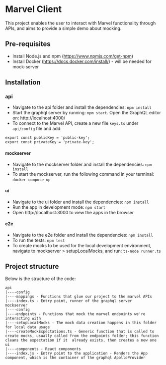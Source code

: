 # Marvel Client
This project enables the user to interact with Marvel functionality through APIs, and aims to provide a simple demo about mocking.

## Pre-requisites
* Install Node.js and npm (https://www.npmjs.com/get-npm)
* Install Docker (https://docs.docker.com/install/) - will be needed for mock-server

## Installation
### api
* Navigate to the api folder and install the dependencies: `npm install`
* Start the graphql server by running: `npm start`. Open the GraphQL editor on: http://localhost:4000/
* To connect to the Marvel API, create a new file `keys.ts` under `api/config` file and add:
```
export const publicKey = 'public-key';
export const privateKey = 'private-key';
```
#### mockserver
* Navigate to the mockserver folder and install the dependencies: `npm install`
* To start the mockserver, run the following command in your terminal: `docker-compose up`
#### ui
* Navigate to the ui folder and install the dependencies: `npm install` 
* Run the app in development mode: `npm start`
* Open http://localhost:3000 to view the apps in the browser
#### e2e
* Navigate to the e2e folder and install the dependencies: `npm install`
* To run the tests: `npm test`
* To create mocks to be used for the local development environment, navigate to mockserver > setupLocalMocks, and run: `ts-node runner.ts`

## Project structure
Below is the structure of the code:
    
    api
    |----config
    |----mappings - Functions that glue our project to the marvel APIs
    |----index.ts - Entry point, runner of the graphql server
    mockserver
    |----config
    |----endpoints - Functions that mock the marvel endpoints we're interacting with
    |----setupLocalMocks - The mock data creation happens in this folder for local data usage
    |----createMockExpectations.ts - Generic function that is called to create mocks, usually called from the endpoints folder; this function cleans the expectation if it  already exists, then creates a new one
    ui
    |----components - React components
    |----index.js - Entry point to the application - Renders the App component, which is the container of the graphql ApolloProvider